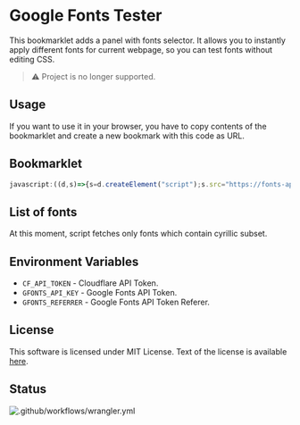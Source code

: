 # Google Fonts Tester

This bookmarklet adds a panel with fonts selector. It allows you to instantly apply
different fonts for current webpage, so you can test fonts without editing CSS.

> ⚠ Project is no longer supported.

## Usage

If you want to use it in your browser, you have to copy contents of the bookmarklet and
create a new bookmark with this code as URL.

## Bookmarklet

```js
javascript:((d,s)=>{s=d.createElement("script");s.src="https://fonts-api.rencloud.workers.dev/inject.js";d.body.append(s);})(document)
```

## List of fonts

At this moment, script fetches only fonts which contain cyrillic subset.

## Environment Variables

* `CF_API_TOKEN` - Cloudflare API Token.
* `GFONTS_API_KEY` - Google Fonts API Token.
* `GFONTS_REFERRER` - Google Fonts API Token Referer.

## License

This software is licensed under MIT License.
Text of the license is available [here][1].

## Status

![.github/workflows/wrangler.yml](https://github.com/rensatsu/font-tester-worker/workflows/.github/workflows/wrangler.yml/badge.svg?branch=master&event=push)

[1]: ./LICENSE.txt
